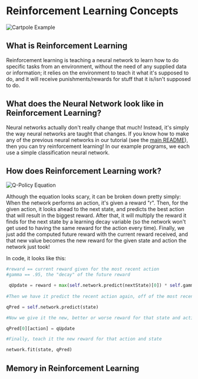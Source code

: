 # Reinforcement Learning Concepts

![Cartpole Example](https://cdn-images-1.medium.com/max/1600/1*oMSg2_mKguAGKy1C64UFlw.gif)


## What is Reinforcement Learning

Reinforcement learning is teaching a neural network to learn how to do specific tasks from an environment, without the need of any supplied data or information; it relies on the environment to teach it what it's supposed to do, and it will receive punishments/rewards for stuff that it is/isn't supposed to do. 


## What does the Neural Network look like in Reinforcement Learning?

Neural networks actually don't really change that much! Instead, it's simply the way neural networks are taught that changes. If you know how to make any of the previous neural networks in our tutorial (see the [main README](https://github.com/pdemange/Machine-Learning-Research)), then you can try reinforcement learning! In our example programs, we each use a simple classification neural network. 


## How does Reinforcement Learning work? 

![Q-Policy Equation](https://cdn-images-1.medium.com/max/800/1*IyrdggWA1wsce4nBA6u2VA.png)

Although the equation looks scary, it can be broken down pretty simply: When the network performs an action, it's given a reward "r". Then, for the given action, it looks ahead to the next state, and predicts the best action that will result in the biggest reward. After that, it will multiply the reward it finds for the next state by a learning decay variable (so the network won't get used to having the same reward for the action every time). Finally, we just add the computed future reward with the current reward received, and that new value becomes the new reward for the given state and action the network just took!

In code, it looks like this: 

```Python
#reward == current reward given for the most recent action
#gamma == .95, the "decay" of the future reward

 qUpdate = reward + max(self.network.predict(nextState)[0]) * self.gamma
 
#Then we have it predict the recent action again, off of the most recent state:

qPred = self.network.predict(state)

#Now we give it the new, better or worse reward for that state and action

qPred[0][action] = qUpdate

#Finally, teach it the new reward for that action and state

network.fit(state, qPred)
```

## Memory in Reinforcement Learning


